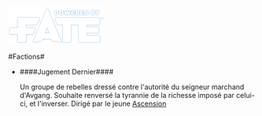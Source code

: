 [![Logo Fate Accueil](/ressources/img/power_fate.png)](/index.html)
<script type="text/javascript" src="../js/list.js"></script>

#Factions#

* ####Jugement Dernier####

  Un groupe de rebelles dressé contre l'autorité du seigneur marchand d'Avgang. 
  Souhaite renversé la tyrannie de la richesse imposé par celui-ci, et l'inverser.
  Dirigé par le jeune [Ascension](/univ/perso_remarq.html#ascension)